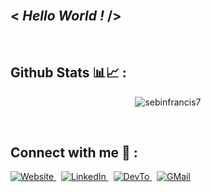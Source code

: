 <br>

## __< *Hello World !* />__ 

<br>

<h2>Github Stats 📊📈 :</h2>
<p align="center"><img src="https://github-readme-stats.vercel.app/api?username=sebinfrancis7&theme=rose_pine&show_icons=true" alt="sebinfrancis7" /></p>
<br>
<h2>Connect with me 🤝 :</h2>   
   <a href="https://sebinfrancis7.github.io/portfolio/" target="_blank">
    <img alt="Website" src="https://img.shields.io/badge/Portfolio-Website-white?style=for-the-badge">
   </a>
   &nbsp
   <a href="https://www.linkedin.com/in/sebinfrancis" target="_blank">
    <img alt="LinkedIn" src="https://img.shields.io/badge/LinkedIn-0077B5?style=for-the-badge&logo=linkedin&logoColor=white">
   </a>
   &nbsp
   <a href="https://dev.to/sebinfrancis7" target="_blank">
    <img alt="DevTo" src="https://img.shields.io/badge/dev.to-0A0A0A?style=for-the-badge&logo=dev.to&logoColor=white">
   </a>
   &nbsp
   <a href="mailto:sebin.k.francis07@gmail.com" target="_blank">
    <img alt="GMail" src="https://img.shields.io/badge/Gmail-D14836?style=for-the-badge&logo=gmail&logoColor=white">
   </a>
